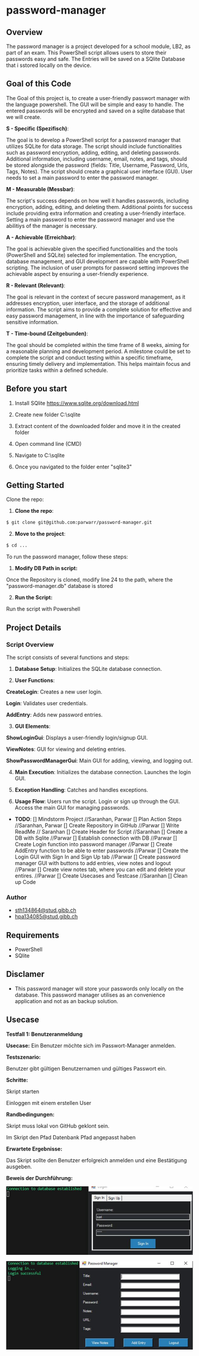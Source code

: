 # password-manager

## Overview

The password manager is a project developed for a school module, LB2, as part of an exam. This PowerShell script allows users to store their passwords easy and safe. The Entries will be saved on a SQlite Database that i sstored locally on the device.

## Goal of this Code

The Goal of this project is, to create a user-friendly passwort manager with the language powershell.
The GUI will be simple and easy to handle.
The entered passwords will be encrypted and saved on a sqlite database that we will create.

**S - Specific (Spezifisch)**:

The goal is to develop a PowerShell script for a password manager that utilizes SQLite for data storage. The script should include functionalities such as password encryption, adding, editing, and deleting passwords. Additional information, including username, email, notes, and tags, should be stored alongside the password (fields: Title, Username, Password, Urls, Tags, Notes). The script should create a graphical user interface (GUI). User needs to set a main password to enter the password manager.

**M - Measurable (Messbar)**:

The script's success depends on how well it handles passwords, including encryption, adding, editing, and deleting them. Additional points for success include providing extra information and creating a user-friendly interface. Setting a main password to enter the password manager and use the abilitiys of the manager is necessary.

**A - Achievable (Erreichbar)**:

The goal is achievable given the specified functionalities and the tools (PowerShell and SQLite) selected for implementation. The encryption, database management, and GUI development are capable with PowerShell scripting. The inclusion of user prompts for password setting improves the achievable aspect by ensuring a user-friendly experience.

**R - Relevant (Relevant)**:

The goal is relevant in the context of secure password management, as it addresses encryption, user interface, and the storage of additional information. The script aims to provide a complete solution for effective and easy password management, in line with the importance of safeguarding sensitive information.

**T - Time-bound (Zeitgebunden)**:

The goal should be completed within the time frame of 8 weeks, aiming for a reasonable planning and development period. A milestone could be set to complete the script and conduct testing within a specific timeframe, ensuring timely delivery and implementation. This helps maintain focus and prioritize tasks within a defined schedule.

## Before you start

1. Install SQlite https://www.sqlite.org/download.html

2. Create new folder C:\sqlite

3. Extract content of the downloaded folder and move it in the created folder

4. Open command line (CMD)

5. Navigate to C:\sqlite

6. Once you navigated to the folder enter "sqlite3"

## Getting Started

Clone the repo:

1. **Clone the repo**:

```bash
$ git clone git@github.com:parwarr/password-manager.git
```

2. **Move to the project**:

```bash
$ cd ...
```

To run the password manager, follow these steps:

1. **Modify DB Path in script:** 

Once the Repository is cloned, modify line 24 to the path, where the "password-manager.db" database is stored

2. **Run the Script:**

Run the script with Powershell

## Project Details

### Script Overview

The script consists of several functions and steps:

1. **Database Setup**:
Initializes the SQLite database connection.

2. **User Functions**:

**CreateLogin**:
Creates a new user login.

**Login**:
Validates user credentials.

**AddEntry**:
Adds new password entries.

3. **GUI Elements**:

**ShowLoginGui**:
Displays a user-friendly login/signup GUI.

**ViewNotes**:
GUI for viewing and deleting entries.

**ShowPasswordManagerGui**:
Main GUI for adding, viewing, and logging out.

4. **Main Execution**:
Initializes the database connection.
Launches the login GUI.

5. **Exception Handling**:
Catches and handles exceptions.

6. **Usage Flow**:
Users run the script.
Login or sign up through the GUI.
Access the main GUI for managing passwords.

- **TODO**: 
[] Mindstorm Project //Saranhan, Parwar
[] Plan Action Steps //Saranhan, Parwar
[] Create Repository in GitHub //Parwar
[] Write ReadMe // Saranhan
[] Create Header for Script //Saranhan
[] Create a DB with Sqlite //Parwar
[] Establish connection with DB //Parwar
[] Create Login function into password manager //Parwar
[] Create AddEntry function to be able to enter passwords //Parwar
[] Create the Login GUI with Sign In and Sign Up tab //Parwar
[] Create password manager GUI with buttons to add entries, view notes and logout //Parwar
[] Create view notes tab, where you can edit and delete your entires. //Parwar
[] Create Usecases and Testcase //Saranhan
[] Clean up Code 


### Author

- sth134864@stud.gibb.ch
- hpa134085@stud.gibb.ch

## Requirements

- PowerShell
- SQlite

## Disclamer

- This password manager will store your passwords only locally on the database. This password manager utilises as an convenience application and not as an backup solution.

## Usecase

**Testfall 1: Benutzeranmeldung**

**Usecase:** Ein Benutzer möchte sich im Passwort-Manager anmelden. 

**Testszenario:** 

Benutzer gibt gültigen Benutzernamen und gültiges Passwort ein. 

**Schritte:** 

Skript starten 

Einloggen mit einem erstellen User 

**Randbedingungen:** 

Skript muss lokal von GitHub geklont sein. 

Im Skript den Pfad Datenbank Pfad angepasst haben 

**Erwartete Ergebnisse:** 

Das Skript sollte den Benutzer erfolgreich anmelden und eine Bestätigung ausgeben. 

**Beweis der Durchführung:** 

![Alt text](screenshots\db_connection.JPG "Optional Title")

![Alt text](screenshots\login.JPG "Optional Title")

